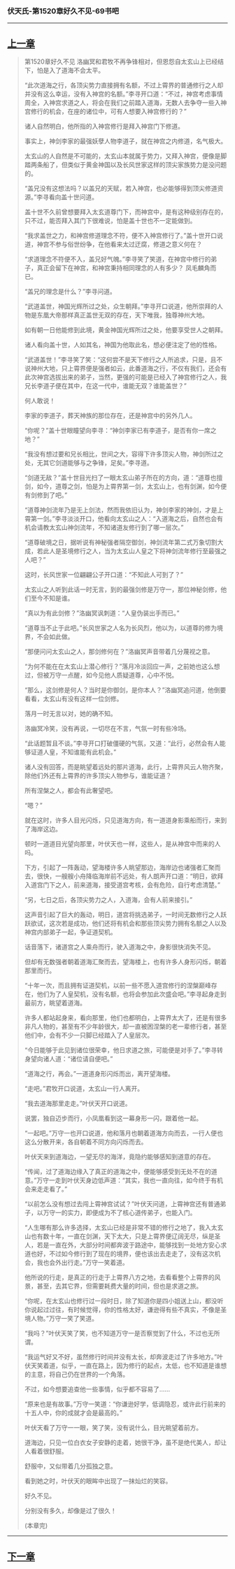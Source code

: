 ### 伏天氏-第1520章好久不见-69书吧

--------
[上一章](./74c5b5bbd829ab20db1e9df94f5e661f.md)
--------


>
>
>
>第1520章好久不见
>洛幽冥和君牧不再争锋相对，但恩怨自太玄山上已经结下，怕是入了道海不会太平。
>
>“此次道海之行，各顶尖势力直接拥有名额，不过上霄界的普通修行之人却并没有这么幸运，没有入神宫的名额。”李寻开口道：“不过，神宫考虑事情周全，入神宫求道之人，将会在我们之前踏入道海，无数人去争夺一些入神宫修行的机会，在座的诸位中，可有人想要入神宫修行的？”
>
>诸人自然明白，他所指的入神宫修行是拜入神宫门下修道。
>
>事实上，神剑李家的最强妖孽人物李道子，就在神宫之内修道，名气极大。
>
>太玄山的人自然是不可能的，太玄山本就属于势力，又拜入神宫，便像是脚踏两条船了，但类似于黄金神国以及长风世家这样的顶尖家族势力是没问题的。
>
>“盖兄没有这想法吗？以盖兄的天赋，若入神宫，也必能够得到顶尖修道资源。”李寻看向盖十世问道。
>
>盖十世不久前曾想要拜入太玄道尊门下，而神宫中，是有这种级别存在的，只不过，能否拜入其门下很难说，怕是盖十世也不一定能做到。
>
>“我求盖世之力，和神宫修道理念不符，便不入神宫修行了。”盖十世开口说道，神宫不参与俗世纷争，在他看来太过迂腐，修道之意义何在？
>
>“求道理念不符便不入，盖兄好气魄。”李寻笑了笑道，在神宫中修行的弟子，真正会留下在神宫，和神宫秉持相同理念的人有多少？
>凤毛麟角而已。
>
>“盖兄的理念是什么？”李寻问道。
>
>“武道盖世，神国光辉所过之处，众生朝拜。”李寻开口说道，他所崇拜的人物是东凰大帝那样真正盖世无双的存在，天下唯我，独尊神州大地。
>
>如有朝一日他能修到此境，黄金神国光辉所过之处，他要享受世人之朝拜。
>
>诸人看向盖十世，人如其名，神国为他取此名，想必便注定了他的性格。
>
>“武道盖世！”李寻笑了笑：“这何尝不是天下修行之人所追求，只是，且不说神州大地，只上霄界便是强者如云，此番道海之行，不仅有我们，还会有此次神宫选拔出来的弟子，当然，更强的可能是已经入了神宫修行之人，我兄长李道子便在其中，在这一代中，谁能无双？谁能盖世？”
>
>何人敢说！
>
>李家的李道子，葬天神族的那位存在，还是神宫中的另外几人。
>
>“你呢？”盖十世眼瞳望向李寻：“神剑李家已有李道子，是否有你一席之地？”
>
>“我没有想过要和兄长相比，世间之大，容得下许多顶尖人物，神剑所过之处，无其它剑道能够与之争锋，足矣。”李寻道。
>
>“剑道无敌？”盖十世目光扫了一眼太玄山弟子所在的方向，道：“道尊也擅剑，如今，道尊之剑，怕是为上霄界第一剑，太玄山上，也有剑渊，如今便有剑修到了吧。”
>
>“道尊神剑流年乃是无上剑法，然而我依旧认为，神剑李家的神剑，才是上霄第一剑。”李寻淡淡开口，他看向太玄山之人：“入道海之后，自然也会有机会请教太玄山神剑流年，不知诸道友修行到了哪一层次。”
>
>“道尊破境之日，据听说有神秘强者隔空御剑，神剑流年第二式万象切割大成，若此人是圣境修行之人，当为太玄山人皇之下将神剑流年修行至最强之人吧？”
>
>这时，长风世家一位翩翩公子开口道：“不知此人可到了？”
>
>太玄山之人听到此话一时无言，到的最强剑修是万守一，那位神秘剑修，他们至今不知是谁。
>
>“真以为有此剑修？”洛幽冥讽刺道：“人皇伪装出手而已。”
>
>“道尊当不止于此吧。”长风世家之人名为长风烈，他以为，以道尊的修为境界，不会如此做。
>
>“那便问问太玄山之人，那剑修何在？”洛幽冥声音带着几分蔑视之意。
>
>“为何不能在在太玄山上潜心修行？”落月冷淡回应一声，之前她也这么想过，但被万守一点醒，如今见他人质疑道尊，心中不悦。
>
>“那么，这剑修是何人？当时是你御剑，是你本人？”洛幽冥追问道，他倒要看看，太玄山有没有这样一位剑修。
>
>落月一时无言以对，她的确不知。
>
>洛幽冥冷笑，没有再说，一切尽在不言，气氛一时有些冷场。
>
>“此话题暂且不谈。”李寻开口打破僵硬的气氛，又道：“此行，必然会有人能够证道人皇，不知谁能有此机会。”
>
>诸人没有回答，而是眺望着远处的那片道海，此行，上霄界风云人物齐聚，除他们外还有上霄界的许多顶尖人物参与，谁能证道？
>
>所有涅槃之人，都会有此奢望吧。
>
>“嗯？”
>
>就在这时，许多人目光闪烁，只见道海方向，有一道道身影乘船而行，来到了海岸这边。
>
>顿时一道道目光望向那里，叶伏天也一样，这些人，是从神宫中而来的人吗。
>
>下方，引起了一阵轰动，望海楼许多人眺望那边，海岸边也诸强者汇聚而去，很快，一艘艘小舟降临海岸前不远处，有人朗声开口道：“明日，欲拜入道宫门下之人，前来道海，接受道宫考核，会有危险，自行考虑清楚。”
>
>“另，七日之后，各顶尖势力之人，入道海，会有人前来接引。”
>
>这声音引起了巨大的轰动，明日，道宫将挑选弟子，一时间无数修行之人跃跃欲试，这次若是成功，他们还将有机会和那些顶尖势力拥有名额之人以及神宫内部弟子一起，争证道契机。
>
>话音落下，诸道宫之人乘舟而行，驶入道海之中，身影很快消失不见。
>
>但却有无数强者朝着道海汇聚而去，望海楼上，也有许多人身形闪烁，朝着那里而行。
>
>“十年一次，而且拥有证道契机，以前一些不愿入道宫修行的涅槃巅峰存在，他们为了人皇契机，没有名额，也将会参加此次盛会吧。”李寻起身走到最前方，眺望着道海。
>
>许多人都站起身来，看向那里，他们也都明白，上霄界太大了，还是有很多非凡人物的，甚至有不少年龄很大，却一直被困涅槃的老一辈修行者，甚至他们中，会有不少一只脚已经踏入了人皇层次。
>
>“今日能够于此见到诸位很荣幸，他日求道之旅，可能便是对手了。”李寻转身望向诸人道：“诸位请自便吧。”
>
>“道海之行，再会。”一道道身形闪烁而出，离开望海楼。
>
>“走吧。”君牧开口说道，太玄山一行人离开。
>
>“我去道海那里走走。”叶伏天开口说道。
>
>说罢，独自迈步而行，小凤凰看到这一幕身形一闪，跟着他一起。
>
>“一起吧。”万守一也开口说道，他和落月也朝着道海方向而去，一行人便也这么分散开来，各自朝着不同方向闪烁而去。
>
>叶伏天来到道海边，一望无尽的海洋，竟隐约能够感知到道意的存在。
>
>“传闻，过了道海边缘入了真正的道海之中，便能够感受到无处不在的道意。”万守一走到叶伏天身边低声道：“其实，我也一直向往，如今终于有机会来走走看了。”
>
>“以前怎么没有想过去闯上霄神宫试试？”叶伏天问道，上霄神宫还有普通弟子，以万守一的实力，即便成为不了核心道传弟子，也能入门。
>
>“人生哪有那么许多选择，太玄山已经是非常不错的修行之地了，我入太玄山也有数十年，一直在剑渊，天下太大，只是上霄界便辽阔无尽，纵是圣人，若是一直在外，大部分时间都奔波于路途中，能够找到一处地方安心求道也好，不过如今修行到了现在的境界，便也该出去走走了，没有这次机会，我也会外出行走。”万守一笑着道。
>
>他所说的行走，是真正的行走于上霄界八方之地，去看看整个上霄界的风景，甚至，去其它界，但需要耗费大量的时间，但也是求道之旅。
>
>“你呢，在太玄山也修行过一段时日，除了知道你是四小姐送上山，都没听你说起过过往，有时候觉得，你的性格太好，谦逊得有些不真实，不像是圣境人物。”万守一笑了笑道。
>
>“我吗？”叶伏天笑了笑，也不知道万守一是否察觉到了什么，不过也无所谓。
>
>“我运气好又不好，虽然修行时间并没有太长，却奔波走过了许多地方。”叶伏天笑着道，似乎，一直在路上，因为修行的起点，太低，也不知道是谁想的主意，将自己仍在世界的一个角落。
>
>不过，如今想要追查他一些事情，似乎都不容易了……
>
>“原来也是有故事。”万守一笑道：“你谦逊好学，低调隐忍，或许此行前来的十五人中，你的成就才会是最高的。”
>
>叶伏天看了万守一一眼，笑了笑，没有说什么，目光眺望着前方。
>
>道海边，只见一位白衣女子安静的走着，她很干净，虽不是绝代美人，却让人看着很舒服。
>
>舒服中，又似带着几分孤独之意。
>
>看到她之时，叶伏天的眼眸中出现了一抹灿烂的笑容。
>
>好久不见。
>
>分别没有多久，却像是过了很久！
>
>(本章完)
>
>

--------
[下一章](./321cf8db1982e4e323376a9c5619be95.md)
--------
